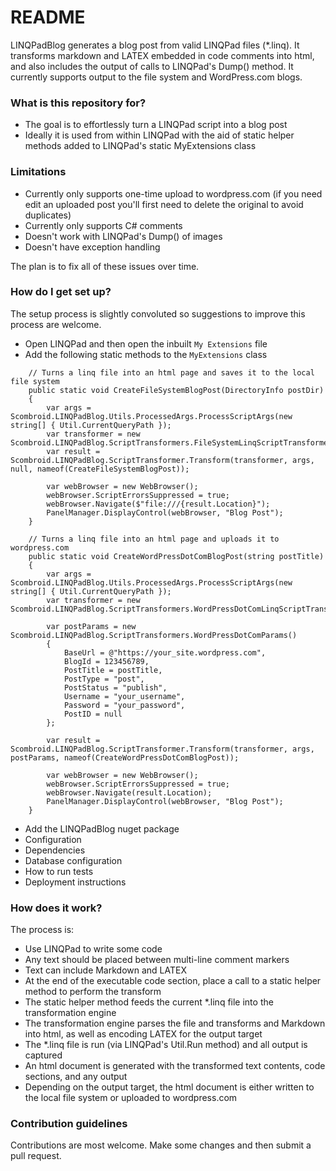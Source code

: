 # README #

LINQPadBlog generates a blog post from valid LINQPad files (*.linq). It transforms markdown and LATEX embedded in code comments into html, and also includes the output of calls to LINQPad's Dump() method. It currently supports output to the file system and WordPress.com blogs.

### What is this repository for? ###

* The goal is to effortlessly turn a LINQPad script into a blog post
* Ideally it is used from within LINQPad with the aid of static helper methods added to LINQPad's static MyExtensions class

### Limitations ###

* Currently only supports one-time upload to wordpress.com (if you need edit an uploaded post you'll first need to delete the original to avoid duplicates)
* Currently only supports C# comments
* Doesn't work with LINQPad's Dump() of images
* Doesn't have exception handling

The plan is to fix all of these issues over time.

### How do I get set up? ###

The setup process is slightly convoluted so suggestions to improve this process are welcome.

* Open LINQPad and then open the inbuilt `My Extensions` file
* Add the following static methods to the `MyExtensions` class

~~~~
	// Turns a linq file into an html page and saves it to the local file system
	public static void CreateFileSystemBlogPost(DirectoryInfo postDir)
	{
		var args = Scombroid.LINQPadBlog.Utils.ProcessedArgs.ProcessScriptArgs(new string[] { Util.CurrentQueryPath });
		var transformer = new Scombroid.LINQPadBlog.ScriptTransformers.FileSystemLinqScriptTransformer(postDir);
		var result = Scombroid.LINQPadBlog.ScriptTransformer.Transform(transformer, args, null, nameof(CreateFileSystemBlogPost));

		var webBrowser = new WebBrowser();
		webBrowser.ScriptErrorsSuppressed = true;
		webBrowser.Navigate($"file:///{result.Location}");
		PanelManager.DisplayControl(webBrowser, "Blog Post");
	}

	// Turns a linq file into an html page and uploads it to wordpress.com
	public static void CreateWordPressDotComBlogPost(string postTitle)
	{
		var args = Scombroid.LINQPadBlog.Utils.ProcessedArgs.ProcessScriptArgs(new string[] { Util.CurrentQueryPath });
		var transformer = new Scombroid.LINQPadBlog.ScriptTransformers.WordPressDotComLinqScriptTransformer();

		var postParams = new Scombroid.LINQPadBlog.ScriptTransformers.WordPressDotComParams()
		{
			BaseUrl = @"https://your_site.wordpress.com",
			BlogId = 123456789,
			PostTitle = postTitle,
			PostType = "post",
			PostStatus = "publish",
			Username = "your_username",
			Password = "your_password",
			PostID = null
		};

		var result = Scombroid.LINQPadBlog.ScriptTransformer.Transform(transformer, args, postParams, nameof(CreateWordPressDotComBlogPost));

		var webBrowser = new WebBrowser();
		webBrowser.ScriptErrorsSuppressed = true;
		webBrowser.Navigate(result.Location);
		PanelManager.DisplayControl(webBrowser, "Blog Post");
	}
~~~~




* Add the LINQPadBlog nuget package
* Configuration
* Dependencies
* Database configuration
* How to run tests
* Deployment instructions

### How does it work? ###

The process is:

* Use LINQPad to write some code
* Any text should be placed between multi-line comment markers
* Text can include Markdown and LATEX
* At the end of the executable code section, place a call to a static helper method to perform the transform
* The static helper method feeds the current *.linq file into the transformation engine
* The transformation engine parses the file and transforms and Markdown into html, as well as encoding LATEX for the output target
* The *.linq file is run (via LINQPad's Util.Run method) and all output is captured
* An html document is generated with the transformed text contents, code sections, and any output
* Depending on the output target, the html document is either written to the local file system or uploaded to wordpress.com

### Contribution guidelines ###

Contributions are most welcome.  Make some changes and then submit a pull request.
